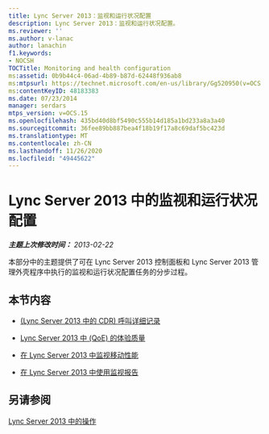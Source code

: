 ```yaml
---
title: Lync Server 2013：监视和运行状况配置
description: Lync Server 2013：监视和运行状况配置。
ms.reviewer: ''
ms.author: v-lanac
author: lanachin
f1.keywords:
- NOCSH
TOCTitle: Monitoring and health configuration
ms:assetid: 0b9b44c4-06ad-4b89-b87d-62448f936ab8
ms:mtpsurl: https://technet.microsoft.com/en-us/library/Gg520950(v=OCS.15)
ms:contentKeyID: 48183383
ms.date: 07/23/2014
manager: serdars
mtps_version: v=OCS.15
ms.openlocfilehash: 435bd40d8bf5490c555b14d185a1bd233a8a3a40
ms.sourcegitcommit: 36fee89bb887bea4f18b19f17a8c69daf5bc423d
ms.translationtype: MT
ms.contentlocale: zh-CN
ms.lasthandoff: 11/26/2020
ms.locfileid: "49445622"
---
```

# <a name="monitoring-and-health-configuration-in-lync-server-2013"></a>Lync Server 2013 中的监视和运行状况配置

<div data-xmlns="http://www.w3.org/1999/xhtml">

<div class="topic" data-xmlns="http://www.w3.org/1999/xhtml" data-msxsl="urn:schemas-microsoft-com:xslt" data-cs="https://msdn.microsoft.com/">

<div data-asp="https://msdn2.microsoft.com/asp">



</div>

<div id="mainSection">

<div id="mainBody">

<span> </span>

_**主题上次修改时间：** 2013-02-22_

本部分中的主题提供了可在 Lync Server 2013 控制面板和 Lync Server 2013 管理外壳程序中执行的监视和运行状况配置任务的分步过程。

<div>

## <a name="in-this-section"></a>本节内容

  - [ (Lync Server 2013 中的 CDR) 呼叫详细记录](lync-server-2013-call-detail-recording-cdr.md)

  - [Lync Server 2013 中 (QoE) 的体验质量](lync-server-2013-quality-of-experience-qoe.md)

  - [在 Lync Server 2013 中监视移动性能](lync-server-2013-monitoring-mobility-for-performance.md)

  - [在 Lync Server 2013 中使用监视报告](lync-server-2013-using-monitoring-reports.md)

</div>

<div>

## <a name="see-also"></a>另请参阅


[Lync Server 2013 中的操作](lync-server-2013-operations.md)  
  

</div>

</div>

<span> </span>

</div>

</div>

</div>

